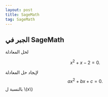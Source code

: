 ```yaml
---
layout: post
title: SageMath
tag: SageMath
---
```


## الجبر في SageMath


لحل المعادلة 

$$ x^2 + x - 2=0. $$

<div class="sage">
  <script type="text/x-sage">
solve(x**2 + x - 2==0,x)
  </script>
</div>


لإيجاد حل المعادلة
$$ax^2+bx+c=0.$$
بالنسبة ل \\(x\\) 

<div class="sage">
  <script type="text/x-sage">
x,a,b,c = var("x,a,b,c") 
solve(a*x**2+b*x+c==0,x)
  </script>
</div>
